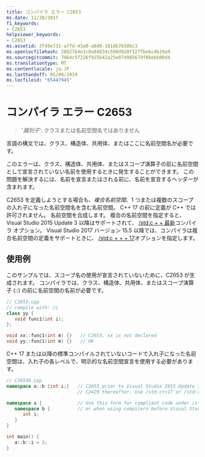 ```yaml
---
title: コンパイラ エラー C2653
ms.date: 11/30/2017
f1_keywords:
- C2653
helpviewer_keywords:
- C2653
ms.assetid: 3f49e731-affd-43a0-a8d0-181db7650bc3
ms.openlocfilehash: 2882764e1c0a84634c500d920f327fbebc4b19a9
ms.sourcegitcommit: 7d64c5f226f925642a25e07498567df8bebb00d4
ms.translationtype: MT
ms.contentlocale: ja-JP
ms.lasthandoff: 05/08/2019
ms.locfileid: "65447945"
---
```

# <a name="compiler-error-c2653"></a>コンパイラ エラー C2653

> '*識別子*': クラスまたは名前空間名ではありません

言語の構文では、クラス、構造体、共用体、またはここに名前空間名が必要です。

このエラーは、クラス、構造体、共用体、またはスコープ演算子の前に名前空間として宣言されていない名前を使用するときに発生することができます。 この問題を解決するには、名前を宣言またはされる前に、名前を宣言するヘッダーが含まれます。

C2653 を定義しようとする場合も、*複合名前空間*、1 つまたは複数のスコープの入れ子になった名前空間名を含む名前空間。 C++ 17 の前に定義が C++ では許可されません。 名前空間を合成します。 複合の名前空間を指定すると、Visual Studio 2015 Update 3 以降はサポートされて、 [/std:c + + 最新](../../build/reference/std-specify-language-standard-version.md)コンパイラ オプション。 Visual Studio 2017 バージョン 15.5 以降では、コンパイラは複合名前空間の定義をサポートときに、 [/std:c + + + 17](../../build/reference/std-specify-language-standard-version.md)オプションを指定します。

## <a name="examples"></a>使用例

このサンプルでは、スコープ名の使用が宣言されていないために、C2653 が生成されます。 コンパイラでは、クラス、構造体、共用体、またはスコープ演算子 (::) の前に名前空間の名前が必要です。

```cpp
// C2653.cpp
// compile with: /c
class yy {
   void func1(int i);
};

void xx::func1(int m) {}   // C2653, xx is not declared
void yy::func1(int m) {}   // OK
```

C++ 17 または以降の標準コンパイルされていないコードで入れ子になった名前空間は、入れ子の各レベルで、明示的な名前空間宣言を使用する必要があります。

```cpp
// C2653b.cpp
namespace a::b {int i;}   // C2653 prior to Visual Studio 2015 Update 3,
                          // C2429 thereafter. Use /std:c++17 or /std:c++latest to fix.

namespace a {             // Use this form for compliant code under /std:c++14 (the default)
   namespace b {          // or when using compilers before Visual Studio 2015 update 3.
      int i;
   }
}

int main() {
   a::b::i = 2;
}
```
